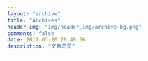 ```yaml
---
layout: "archive"
title: "Archives"
header-img: "img/header_img/archive-bg.png"
comments: false
date: 2017-03-20 20:49:56
description: "文章总览"
---
```

